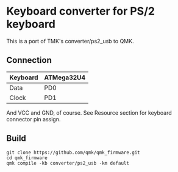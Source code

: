 # Keyboard converter for PS/2 keyboard

This is a port of TMK's converter/ps2_usb to QMK.


## Connection

Keyboard | ATMega32U4
:------- | :---------
Data     |  PD0
Clock    |  PD1

And VCC and GND, of course. See Resource section for keyboard connector pin assign.


## Build

```
git clone https://github.com/qmk/qmk_firmware.git
cd qmk_firmware
qmk compile -kb converter/ps2_usb -km default
```
